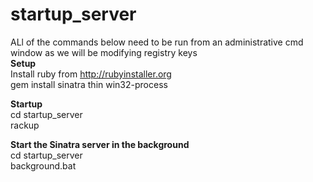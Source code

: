 startup_server
==============

ALl of the commands below need to be run from an administrative cmd window as we will be modifying registry keys  
**Setup**  
Install ruby from http://rubyinstaller.org  
gem install sinatra thin win32-process  

**Startup**  
cd startup_server  
rackup  

**Start the Sinatra server in the background**  
cd startup_server  
background.bat  

